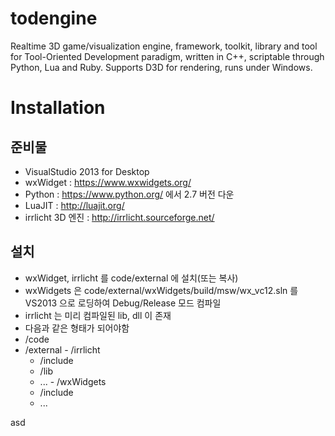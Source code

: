 # todengine
Realtime 3D game/visualization engine, framework, toolkit, library and tool for Tool-Oriented Development paradigm, written in C++, scriptable through Python, Lua and Ruby. Supports D3D for rendering, runs under Windows.

# Installation
## 준비물
 - VisualStudio 2013 for Desktop
 - wxWidget : https://www.wxwidgets.org/
 - Python : https://www.python.org/ 에서 2.7 버전 다운
 - LuaJIT : http://luajit.org/
 - irrlicht 3D 엔진 : http://irrlicht.sourceforge.net/

## 설치
 - wxWidget, irrlicht 를 code/external 에 설치(또는 복사)
 - wxWidgets 은 code/external/wxWidgets/build/msw/wx_vc12.sln 를 VS2013 으로 로딩하여 Debug/Release 모드 컴파일
 - irrlicht 는 미리 컴파일된 lib, dll 이 존재
 - 다음과 같은 형태가 되어야함
  - /code
   - /external
    - /irrlicht
     - /include
     - /lib
     - ...
    - /wxWidgets
     - /include
     - ...
  
asd


## 

